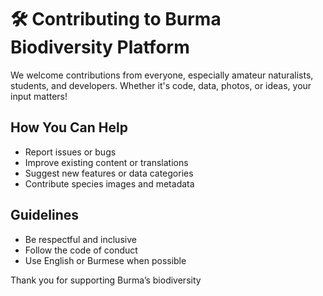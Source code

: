 # 🛠️ Contributing to Burma Biodiversity Platform

We welcome contributions from everyone, especially amateur naturalists, students, and developers. Whether it's code, data, photos, or ideas, your input matters!

## How You Can Help

- Report issues or bugs
- Improve existing content or translations
- Suggest new features or data categories
- Contribute species images and metadata

## Guidelines

- Be respectful and inclusive
- Follow the code of conduct
- Use English or Burmese when possible

Thank you for supporting Burma’s biodiversity 
